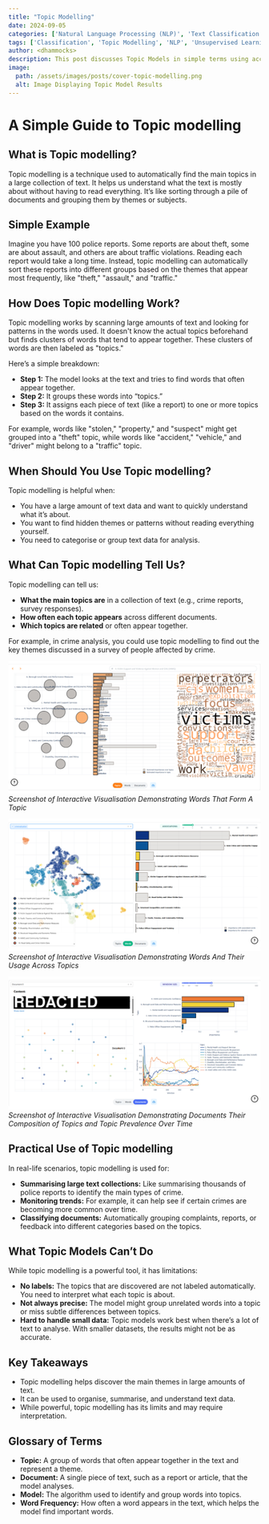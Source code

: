 ```yaml
---
title: "Topic Modelling"
date: 2024-09-05
categories: ['Natural Language Processing (NLP)', 'Text Classification']
tags: ['Classification', 'Topic Modelling', 'NLP', 'Unsupervised Learning', 'Document Classification', 'Text Analytics', 'Content Summarisation']
author: <dhammocks>
description: This post discusses Topic Models in simple terms using accessible language for all.
image:
  path: /assets/images/posts/cover-topic-modelling.png
  alt: Image Displaying Topic Model Results
---
```


# A Simple Guide to Topic modelling

## What is Topic modelling?

Topic modelling is a technique used to automatically find the main topics in a large collection of text. It helps us understand what the text is mostly about without having to read everything. It’s like sorting through a pile of documents and grouping them by themes or subjects.

## Simple Example

Imagine you have 100 police reports. Some reports are about theft, some are about assault, and others are about traffic violations. Reading each report would take a long time. Instead, topic modelling can automatically sort these reports into different groups based on the themes that appear most frequently, like "theft," "assault," and "traffic."

## How Does Topic modelling Work?

Topic modelling works by scanning large amounts of text and looking for patterns in the words used. It doesn't know the actual topics beforehand but finds clusters of words that tend to appear together. These clusters of words are then labeled as "topics."

Here’s a simple breakdown:

- **Step 1:** The model looks at the text and tries to find words that often appear together.
- **Step 2:** It groups these words into “topics.”
- **Step 3:** It assigns each piece of text (like a report) to one or more topics based on the words it contains.

For example, words like "stolen," "property," and "suspect" might get grouped into a "theft" topic, while words like "accident," "vehicle," and "driver" might belong to a "traffic" topic.

## When Should You Use Topic modelling?

Topic modelling is helpful when:

- You have a large amount of text data and want to quickly understand what it’s about.
- You want to find hidden themes or patterns without reading everything yourself.
- You need to categorise or group text data for analysis.

## What Can Topic modelling Tell Us?

Topic modelling can tell us:

- **What the main topics are** in a collection of text (e.g., crime reports, survey responses).
- **How often each topic appears** across different documents.
- **Which topics are related** or often appear together.

For example, in crime analysis, you could use topic modelling to find out the key themes discussed in a survey of people affected by crime.

![img-description](/assets/images/posts/tm-topics.png)
_Screenshot of Interactive Visualisation Demonstrating Words That Form A Topic_

![img-description](/assets/images/posts/tm-words.png)
_Screenshot of Interactive Visualisation Demonstrating Words And Their Usage Across Topics_

![img-description](/assets/images/posts/tm-documents.png)
_Screenshot of Interactive Visualisation Demonstrating Documents Their Composition of Topics and Topic Prevalence Over Time_


## Practical Use of Topic modelling

In real-life scenarios, topic modelling is used for:

- **Summarising large text collections:** Like summarising thousands of police reports to identify the main types of crime.
- **Monitoring trends:** For example, it can help see if certain crimes are becoming more common over time.
- **Classifying documents:** Automatically grouping complaints, reports, or feedback into different categories based on the topics.

## What Topic Models Can’t Do

While topic modelling is a powerful tool, it has limitations:

- **No labels:** The topics that are discovered are not labeled automatically. You need to interpret what each topic is about.
- **Not always precise:** The model might group unrelated words into a topic or miss subtle differences between topics.
- **Hard to handle small data:** Topic models work best when there’s a lot of text to analyse. With smaller datasets, the results might not be as accurate.

## Key Takeaways

- Topic modelling helps discover the main themes in large amounts of text.
- It can be used to organise, summarise, and understand text data.
- While powerful, topic modelling has its limits and may require interpretation.

## Glossary of Terms

- **Topic:** A group of words that often appear together in the text and represent a theme.
- **Document:** A single piece of text, such as a report or article, that the model analyses.
- **Model:** The algorithm used to identify and group words into topics.
- **Word Frequency:** How often a word appears in the text, which helps the model find important words.
